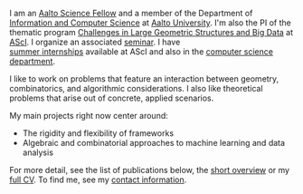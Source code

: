 I am an [Aalto Science Fellow][ascifellow] and a member of the Department of [Information
and Computer Science][ics] at [Aalto University][aalto]. I'm also the PI of the thematic
program [Challenges in Large Geometric Structures and Big Data][largestructures] at
[AScI][asci]. I organize an associated [seminar][seminar].  I have  
[summer internships][asciinterns] available at AScI and also in 
the [computer science department][icsinterns].

I like to work on problems that feature an interaction between geometry, combinatorics,
and algorithmic considerations. I also like theoretical problems that arise out of
concrete, applied scenarios.

My main projects right now center around:

- The rigidity and flexibility of frameworks
- Algebraic and combinatorial approaches to machine learning and data analysis

For more detail, see the list of publications below, the 
[short overview][bio] or my [full CV][cv]. To find me, 
see my [contact information][contact].

[aalto]: http://aalto.fi/
[asci]: http://asci.aalto.fi/
[ascifellow]: http://asci.aalto.fi/en/science-fellows/
[largestructures]: http://asci.aalto.fi/en/project_funding/
[ics]: http://ics.aalto.fi/
[seminar]: /largestructures-seminar/
[cg14]: https://noppa.aalto.fi/noppa/kurssi/t-79.7001/
[cv]: /CV/
[bio]: bio
[contact]: /contact/
[asciinterns]: /2015/asci-interns/
[icsinterns]: /2015/ics-interns/
